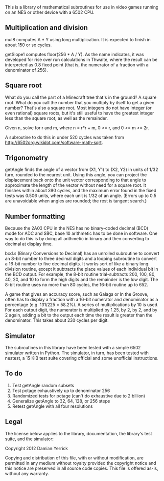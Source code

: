 This is a library of mathematical subroutines for use in video games running on an NES or other device with a 6502 CPU.

Multiplication and division
-------------
mul8 computes A * Y using long multiplication.  It is expected to finish in about 150 or so cycles.

getSlope1 computes floor(256 * A / Y).  As the name indicates, it was developed for rise over run calculations in Thwaite, where the result can be interpreted as 0.8 fixed point (that is, the numerator of a fraction with a denominator of 256).

Square root
----------
What do you call the part of a Minecraft tree that's in the ground?  A square root.  What do you call the number that you multiply by itself to get a given number?  That's also a square root.  Most integers do not have integer (or even rational) square roots, but it's still useful to have the greatest integer less than the square root, as well as the remainder.

Given n, solve for r and m, where n = r*r + m, 0 <= r, and 0 <= m <= 2r.

A subroutine to do this in under 520 cycles was taken from http://6502org.wikidot.com/software-math-sqrt.

Trigonometry
----------
getAngle finds the angle of a vector from (X1, Y1) to (X2, Y2) in units of 1/32 turn, rounded to the nearest unit.  Using this angle, you can project the displacement back onto the unit vector corresponding to that angle to approximate the length of the vector without need for a square root.  It finishes within about 380 cycles, and the maximum error found in the fixed tests was 0.506 units, where each unit is 1/32 of an angle.  (Errors up to 0.5 are unavoidable when angles are rounded; the rest is tangent search.)

Number formatting
----------
Because the 2A03 CPU in the NES has no binary-coded decimal (BCD) mode for ADC and SBC, base 10 arithmetic has to be done in software.  One way to do this is by doing all arithmetic in binary and then converting to decimal at display time.

bcd.s (Binary Conversions to Decimal) has an unrolled subroutine to convert an 8-bit number to three decimal digits and a looping subroutine to convert a 16-bit number to five decimal digits.  It works sort of like a binary long division routine, except it subtracts the place values of each individual bit in the BCD output.  For example, the 8-bit routine trial-subtracts 200, 100, 80, 40, 20, and 10 to form the high digits and the remainder is the low digit. The 8-bit routine uses no more than 80 cycles, the 16-bit routine up to 652.

A game that gives an accuracy score, such as Galaga or In the Groove, often has to display a fraction with a 16-bit numerator and denominator as a percentage (e.g. 131/225 = 58.2%).  A series of multiplications by 10 is used.  For each output digit, the numerator is multiplied by 1.25, by 2, by 2, and by 2 again, adding a bit to the output each time the result is greater than the denominator.  This takes about 230 cycles per digit.

Simulator
---------
The subroutines in this library have been tested with a simple 6502 simulator written in Python.  The simulator, in turn, has been tested with nestest, a 15 KiB test suite covering official and some unofficial instructions.

To do
-----
1. Test getAngle random subsets
2. Test pctage exhaustively up to denominator 256
3. Randomized tests for pctage (can't do exhaustive due to 2 billion)
4. Generalize getAngle to 32, 64, 128, or 256 steps
5. Retest getAngle with all four resolutions

Legal
-----
The license below applies to the library, documentation,
the library's test suite, and the simulator:

Copyright 2012 Damian Yerrick

Copying and distribution of this file, with or without
modification, are permitted in any medium without royalty provided
the copyright notice and this notice are preserved in all source
code copies.  This file is offered as-is, without any warranty.
